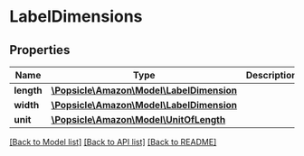 # LabelDimensions

## Properties
Name | Type | Description | Notes
------------ | ------------- | ------------- | -------------
**length** | [**\Popsicle\Amazon\Model\LabelDimension**](LabelDimension.md) |  | 
**width** | [**\Popsicle\Amazon\Model\LabelDimension**](LabelDimension.md) |  | 
**unit** | [**\Popsicle\Amazon\Model\UnitOfLength**](UnitOfLength.md) |  | 

[[Back to Model list]](../../README.md#documentation-for-models) [[Back to API list]](../../README.md#documentation-for-api-endpoints) [[Back to README]](../../README.md)


